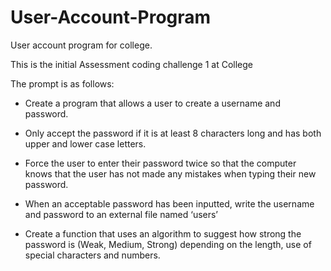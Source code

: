 # User-Account-Program
User account program for college.

This is the initial Assessment coding challenge 1 at College

The prompt is as follows:

- Create a program that allows a user to create a username and password.

- Only accept the password if it is at least 8 characters long and has both upper and lower case letters.

- Force the user to enter their password twice so that the computer knows that the user has not made any mistakes when typing their new password.

- When an acceptable password has been inputted, write the username and password to an external file named ‘users’

- Create a function that uses an algorithm to suggest how strong the password is (Weak, Medium, Strong) depending on the length, use of special characters and numbers.
